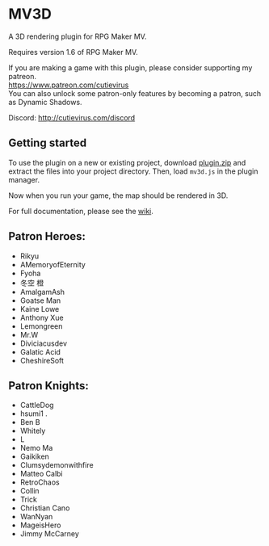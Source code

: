
 MV3D
======

A 3D rendering plugin for RPG Maker MV.


Requires version 1.6 of RPG Maker MV.  

If you are making a game with this plugin, please consider supporting my
patreon.  
https://www.patreon.com/cutievirus  
You can also unlock some patron-only features by becoming a patron, such as
Dynamic Shadows.  

Discord: http://cutievirus.com/discord

## Getting started

To use the plugin on a new or existing project, download [plugin.zip] and
extract the files into your project directory.
Then, load `mv3d.js` in the plugin manager.

Now when you run your game, the map should be rendered in 3D.

For full documentation, please see the [wiki].


[plugin.zip]:
https://github.com/Dread-chan/MV3D/blob/master/plugin.zip

[wiki]:https://mv3d.cutievirus.com/documentation


## Patron Heroes:

- Rikyu
- AMemoryofEternity 
- Fyoha 
- 冬空 橙
- AmalgamAsh
- Goatse Man
- Kaine Lowe
- Anthony Xue
- Lemongreen 
- Mr.W 
- Diviciacusdev 
- Galatic Acid
- CheshireSoft 

## Patron Knights:

- CattleDog
- hsumi1 .
- Ben B
- Whitely
- L
- Nemo Ma
- Gaikiken 
- Clumsydemonwithfire 
- Matteo Calbi
- RetroChaos
- Collin
- Trick
- Christian Cano
- WanNyan 
- MageisHero
- Jimmy McCarney


